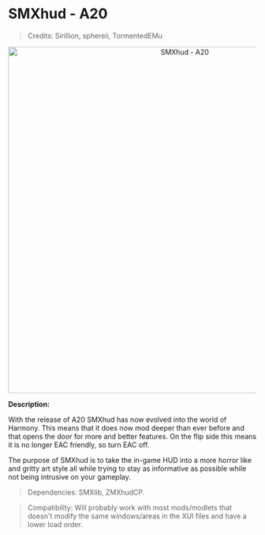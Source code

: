 # SMXhud - A20
> Credits: Sirillion, sphereii, TormentedEMu

<p align="center">
  <img src="https://staticdelivery.nexusmods.com/mods/1059/images/22/22-1641470152-1545638046.jpeg" width="700" title="SMXhud - A20">
</p>

**Description:**

With the release of A20 SMXhud has now evolved into the world of Harmony. This means that it does now mod deeper than ever before and that opens the door for more and better features. On the flip side this means it is no longer EAC friendly, so turn EAC off.

The purpose of SMXhud is to take the in-game HUD into a more horror like and gritty art style all while trying to stay as informative as possible while not being intrusive on your gameplay.

> Dependencies: SMXlib, ZMXhudCP.

> Compatibility: Will probably work with most mods/modlets that doesn't modify the same windows/areas in the XUI files and have a lower load order.
